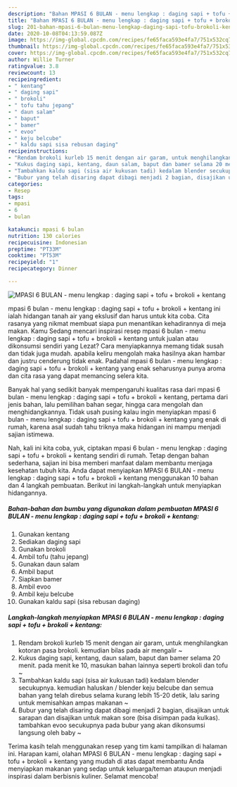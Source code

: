 ```yaml
---
description: "Bahan MPASI 6 BULAN - menu lengkap : daging sapi + tofu + brokoli + kentang | Resep Bumbu MPASI 6 BULAN - menu lengkap : daging sapi + tofu + brokoli + kentang Yang Enak Dan Mudah"
title: "Bahan MPASI 6 BULAN - menu lengkap : daging sapi + tofu + brokoli + kentang | Resep Bumbu MPASI 6 BULAN - menu lengkap : daging sapi + tofu + brokoli + kentang Yang Enak Dan Mudah"
slug: 201-bahan-mpasi-6-bulan-menu-lengkap-daging-sapi-tofu-brokoli-kentang-resep-bumbu-mpasi-6-bulan-menu-lengkap-daging-sapi-tofu-brokoli-kentang-yang-enak-dan-mudah
date: 2020-10-08T04:13:59.087Z
image: https://img-global.cpcdn.com/recipes/fe65faca593e4fa7/751x532cq70/mpasi-6-bulan-menu-lengkap-daging-sapi-tofu-brokoli-kentang-foto-resep-utama.jpg
thumbnail: https://img-global.cpcdn.com/recipes/fe65faca593e4fa7/751x532cq70/mpasi-6-bulan-menu-lengkap-daging-sapi-tofu-brokoli-kentang-foto-resep-utama.jpg
cover: https://img-global.cpcdn.com/recipes/fe65faca593e4fa7/751x532cq70/mpasi-6-bulan-menu-lengkap-daging-sapi-tofu-brokoli-kentang-foto-resep-utama.jpg
author: Willie Turner
ratingvalue: 3.8
reviewcount: 13
recipeingredient:
- " kentang"
- " daging sapi"
- " brokoli"
- " tofu tahu jepang"
- " daun salam"
- " baput"
- " bamer"
- " evoo"
- " keju belcube"
- " kaldu sapi sisa rebusan daging"
recipeinstructions:
- "Rendam brokoli kurleb 15 menit dengan air garam, untuk menghilangkan kotoran pasa brokoli. kemudian bilas pada air mengalir ~"
- "Kukus daging sapi, kentang, daun salam, baput dan bamer selama 20 menit. pada menit ke 10, masukan bahan lainnya seperti brokoli dan tofu ~"
- "Tambahkan kaldu sapi (sisa air kukusan tadi) kedalam blender secukupnya. kemudian haluskan / blender keju belcube dan semua bahan yang telah direbus selama kurang lebih 15-20 detik, lalu saring untuk memisahkan ampas makanan ~"
- "Bubur yang telah disaring dapat dibagi menjadi 2 bagian, disajikan untuk sarapan dan disajikan untuk makan sore (bisa disimpan pada kulkas). tambahkan evoo secukupnya pada bubur yang akan dikonsumsi langsung oleh baby ~"
categories:
- Resep
tags:
- mpasi
- 6
- bulan

katakunci: mpasi 6 bulan 
nutrition: 130 calories
recipecuisine: Indonesian
preptime: "PT33M"
cooktime: "PT53M"
recipeyield: "1"
recipecategory: Dinner

---
```



![MPASI 6 BULAN - menu lengkap : daging sapi + tofu + brokoli + kentang](https://img-global.cpcdn.com/recipes/fe65faca593e4fa7/751x532cq70/mpasi-6-bulan-menu-lengkap-daging-sapi-tofu-brokoli-kentang-foto-resep-utama.jpg)


mpasi 6 bulan - menu lengkap : daging sapi + tofu + brokoli + kentang ini ialah hidangan tanah air yang ekslusif dan harus untuk kita coba. Cita rasanya yang nikmat membuat siapa pun menantikan kehadirannya di meja makan.
Kamu Sedang mencari inspirasi resep mpasi 6 bulan - menu lengkap : daging sapi + tofu + brokoli + kentang untuk jualan atau dikonsumsi sendiri yang Lezat? Cara menyiapkannya memang tidak susah dan tidak juga mudah. apabila keliru mengolah maka hasilnya akan hambar dan justru cenderung tidak enak. Padahal mpasi 6 bulan - menu lengkap : daging sapi + tofu + brokoli + kentang yang enak seharusnya punya aroma dan cita rasa yang dapat memancing selera kita.

Banyak hal yang sedikit banyak mempengaruhi kualitas rasa dari mpasi 6 bulan - menu lengkap : daging sapi + tofu + brokoli + kentang, pertama dari jenis bahan, lalu pemilihan bahan segar, hingga cara mengolah dan menghidangkannya. Tidak usah pusing kalau ingin menyiapkan mpasi 6 bulan - menu lengkap : daging sapi + tofu + brokoli + kentang yang enak di rumah, karena asal sudah tahu triknya maka hidangan ini mampu menjadi sajian istimewa.




Nah, kali ini kita coba, yuk, ciptakan mpasi 6 bulan - menu lengkap : daging sapi + tofu + brokoli + kentang sendiri di rumah. Tetap dengan bahan sederhana, sajian ini bisa memberi manfaat dalam membantu menjaga kesehatan tubuh kita. Anda dapat menyiapkan MPASI 6 BULAN - menu lengkap : daging sapi + tofu + brokoli + kentang menggunakan 10 bahan dan 4 langkah pembuatan. Berikut ini langkah-langkah untuk menyiapkan hidangannya.

<!--inarticleads1-->

##### Bahan-bahan dan bumbu yang digunakan dalam pembuatan MPASI 6 BULAN - menu lengkap : daging sapi + tofu + brokoli + kentang:

1. Gunakan  kentang
1. Sediakan  daging sapi
1. Gunakan  brokoli
1. Ambil  tofu (tahu jepang)
1. Gunakan  daun salam
1. Ambil  baput
1. Siapkan  bamer
1. Ambil  evoo
1. Ambil  keju belcube
1. Gunakan  kaldu sapi (sisa rebusan daging)




<!--inarticleads2-->

##### Langkah-langkah menyiapkan MPASI 6 BULAN - menu lengkap : daging sapi + tofu + brokoli + kentang:

1. Rendam brokoli kurleb 15 menit dengan air garam, untuk menghilangkan kotoran pasa brokoli. kemudian bilas pada air mengalir ~
1. Kukus daging sapi, kentang, daun salam, baput dan bamer selama 20 menit. pada menit ke 10, masukan bahan lainnya seperti brokoli dan tofu ~
1. Tambahkan kaldu sapi (sisa air kukusan tadi) kedalam blender secukupnya. kemudian haluskan / blender keju belcube dan semua bahan yang telah direbus selama kurang lebih 15-20 detik, lalu saring untuk memisahkan ampas makanan ~
1. Bubur yang telah disaring dapat dibagi menjadi 2 bagian, disajikan untuk sarapan dan disajikan untuk makan sore (bisa disimpan pada kulkas). tambahkan evoo secukupnya pada bubur yang akan dikonsumsi langsung oleh baby ~




Terima kasih telah menggunakan resep yang tim kami tampilkan di halaman ini. Harapan kami, olahan MPASI 6 BULAN - menu lengkap : daging sapi + tofu + brokoli + kentang yang mudah di atas dapat membantu Anda menyiapkan makanan yang sedap untuk keluarga/teman ataupun menjadi inspirasi dalam berbisnis kuliner. Selamat mencoba!
